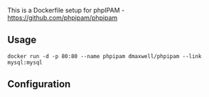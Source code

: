 This is a Dockerfile setup for phpIPAM - https://github.com/phpipam/phpipam

## Usage

```
docker run -d -p 80:80 --name phpipam dmaxwell/phpipam --link mysql:mysql
```

## Configuration

